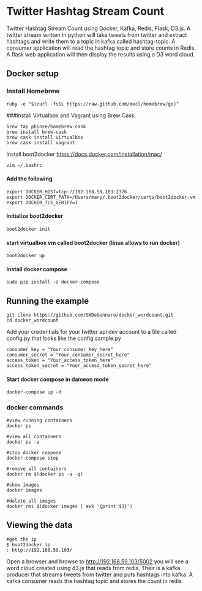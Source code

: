 # Twitter Hashtag Stream Count
Twitter Hashtag Stream Count using  Docker, Kafka, Redis, Flask, D3.js. A twitter stream written in python will take tweets from twitter and extract hashtags and write them to a topic in kafka called hashtag-topic. A consumer application will read the hashtag topic and store counts in Redis. A flask web application will then display the results using a D3 word cloud.  

## Docker setup 

### Install Homebrew
```
ruby -e "$(curl -fsSL https://raw.github.com/mxcl/homebrew/go)"
```

###Install Virtualbox and Vagrant using Brew Cask.
```
brew tap phinze/homebrew-cask
brew install brew-cask
brew cask install virtualbox
brew cask install vagrant
```

Install boot2docker https://docs.docker.com/installation/mac/

```
vim ~/.bashrc
```
#### Add the following
```
export DOCKER_HOST=tcp://192.168.59.103:2376
export DOCKER_CERT_PATH=/Users/mary/.boot2docker/certs/boot2docker-vm
export DOCKER_TLS_VERIFY=1
```
#### Initialize boot2docker
```
boot2docker init
```

#### start virtualbox vm called boot2docker (linux allows to run docker)
```
boot2docker up 
```

#### Install docker compose 
```
sudo pip install -U docker-compose
```

## Running the example 

```
git clone https://github.com/SWDeGennaro/docker_wordcount.git
cd docker_wordcount
```
Add your credentials for your twitter api dev account to a file called config.py that looks like the config.sample.py

```
consumer_key = "Your_consumer_key_here"
consumer_secret = "Your_consumer_secret_here"
access_token = "Your_access_token_here"
access_token_secret = "Your_access_token_secret_here"
```

#### Start docker compose in dameon mode
```
docker-compose up -d
```

### docker commands
```
#view running containers
docker ps 

#view all containers
docker ps -a

#stop docker compose 
docker-compose stop

#remove all containers
docker rm $(docker ps -a -q)

#show images
docker images

#delete all images
docker rmi $(docker images | awk '{print $3}')
```

## Viewing the data
```
#get the ip 
$ boot2docker ip
: http://192.168.59.103/
```
Open a browser and browse to http://192.168.59.103/5002 you will see a word cloud created using d3.js that reads from redis. Their is a kafka producer that streams tweets from twitter and puts hashtags into kafka. A kafka consumer reads the hashtag topic and stores the count in redis. 

